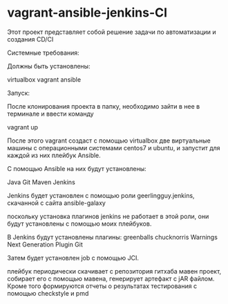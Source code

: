 # vagrant-ansible-jenkins-CI

Этот проект представляет собой решение задачи по автоматизации и создания CD/CI

Системные требования:

Должны быть установлены:

virtualbox
vagrant
ansible


Запуск:

После клонирования проекта в папку, необходимо зайти в нее в терминале и ввести команду

vagrant up

После этого vagrant  создаст с помощью virtualbox  две виртуальные машины с операционными системами
centos7 и ubuntu, и запустит для каждой из них плейбук Ansible.

С помощью Ansible на них будут установлены:

Java
Git
Maven
Jenkins

Jenkins будет установлен с помощью роли geerlingguy.jenkins, скачанной с сайта ansible-galaxy

поскольку установка плагинов jenkins  не работает в этой роли, они будут установлены с помощью моих 
плейбуков.


В Jenkins будут установлены плагины:
greenballs
chucknorris
Warnings Next Generation
Plugin Git

Затем будет установлен job  с  помощью JCI.

плейбук периодически скачивает с репозитория гитхаба мавен проект, собирает его с помощью мавена, генерирует артефакт 
с jAR  файлом.
Кроме того формируются отчеты о результатах тестирования с помощью checkstyle и pmd


